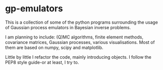 # gp-emulators

This is a collection of some of the python programs surrounding the usage of Gaussian process emulators in Bayesian inverse problems.

I am planning to include: (Q)MC algorithms, finite element methods, covariance matrices, Gaussian processes, various visualisations. Most of them are based on numpy, scipy and matplotlib.

Little by little I refactor the code, mainly introducing objects. I follow the PEP8 style guide-or at least, I try to.